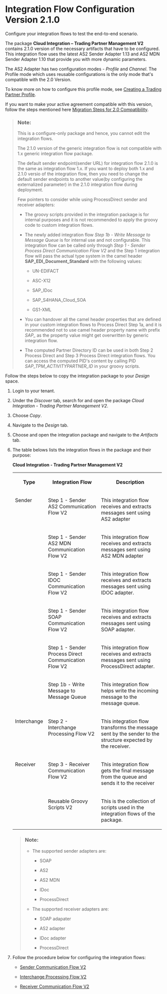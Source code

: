 <!-- loio6d4cdd14953842509907b19175882fea -->

# Integration Flow Configuration Version 2.1.0

Configure your integration flows to test the end-to-end scenario.

The package **Cloud Integration – Trading Partner Management V2** contains 2.1.0 version of the necessary artifacts that have to be configured. This integration flow uses the latest AS2 Sender Adapter 1.13 and AS2 MDN Sender Adapter 1.10 that provide you with more dynamic parameters.

The AS2 Adapter has two configuration modes - *Profile* and *Channel*. The Profile mode which uses reusable configurations is the only mode that's compatible with the 2.0 Version.

To know more on how to configure this profile mode, see [Creating a Trading Partner Profile](creating-a-trading-partner-profile-542fb11.md).

If you want to make your active agreement compatible with this version, follow the steps mentioned here [Migration Steps for 2.0 Compatibility](migration-steps-for-2-0-compatibility-8631960.md).

> ### Note:  
> This is a configure-only package and hence, you cannot edit the integration flows.
> 
> The 2.1.0 version of the generic integration flow is not compatible with 1.x generic integration flow package.
> 
> The default sender endpoint\(sender URL\) for integration flow 2.1.0 is the same as integration flow 1.x. If you want to deploy both 1.x and 2.1.0 versio of the integration flow, then you need to change the default sender endpoints to another value\(by configuring the externalized parameter\) in the 2.1.0 integration flow during deployment.
> 
> Few pointers to consider while using ProcessDirect sender and receiver adapters:
> 
> -   The groovy scripts provided in the integration package is for internal purposes and it is not recommended to apply the groovy code to custom integration flows.
> 
> -   The newly added integration flow *Step 1b - Write Message to Message Queue* is for internal use and not configurable. This integration flow can be called only through *Step 1 - Sender Process Direct Communication Flow V2* and the Step 1 integration flow will pass the actual type system in the camel header **SAP\_EDI\_Document\_Standard** with the following values:
>     -   UN-EDIFACT
> 
>     -   ASC-X12
>     -   SAP\_IDoc
>     -   SAP\_S4HANA\_Cloud\_SOA
>     -   GS1-XML
> 
> -   You can handover all the camel header properties that are defined in your custom integration flows to Process Direct Step 1a, and it is recommended not to use camel header property name with prefix *SAP\_* as the property value might get overwritten by generic integration flow.
> -   The computed Partner Directory ID can be used in both Step 2 Process Direct and Step 3 Process Direct integration flows. You can access the computed PID's content by calling PID *SAP\_TPM\_ACTIVITYPARTNER\_ID* in your groovy scripts.

Follow the steps below to copy the integration package to your *Design* space.

1.  Login to your tenant.

2.  Under the *Discover* tab, search for and open the package *Cloud Integration - Trading Partner Management V2*.
3.  Choose *Copy*.
4.  Navigate to the *Design* tab.
5.  Choose and open the integration package and navigate to the *Artifacts* tab.
6.  The table belows lists the integration flows in the package and their purpose:

    **Cloud Integration - Trading Partner Management V2**


    <table>
    <tr>
    <th valign="top">

    Type


    
    </th>
    <th valign="top">

    Integration Flow


    
    </th>
    <th valign="top">

    Description


    
    </th>
    </tr>
    <tr>
    <td valign="top" rowspan="6">
    
    Sender


    
    </td>
    <td valign="top">
    
    Step 1 - Sender AS2 Communication Flow V2


    
    </td>
    <td valign="top">
    
    This integration flow receives and extracts messages sent using AS2 adapter


    
    </td>
    </tr>
    <tr>
    <td valign="top">
    
    Step 1 - Sender AS2 MDN Communication Flow V2


    
    </td>
    <td valign="top">
    
    This integration flow receives and extracts messages sent using AS2 MDN adapter


    
    </td>
    </tr>
    <tr>
    <td valign="top">
    
    Step 1 - Sender IDOC Communication Flow V2


    
    </td>
    <td valign="top">
    
    This integration flow receives and extracts messages sent using IDOC adapter.


    
    </td>
    </tr>
    <tr>
    <td valign="top">
    
    Step 1 - Sender SOAP Communication Flow V2


    
    </td>
    <td valign="top">
    
    This integration flow receives and extracts messages sent using SOAP adapter.


    
    </td>
    </tr>
    <tr>
    <td valign="top">
    
    Step 1 - Sender Process Direct Communication Flow V2


    
    </td>
    <td valign="top">
    
    This integration flow receives and extracts messages sent using ProcessDirect adapter.


    
    </td>
    </tr>
    <tr>
    <td valign="top">
    
    Step 1b - Write Message to Message Queue


    
    </td>
    <td valign="top">
    
    This integration flow helps write the incoming message to the message queue.


    
    </td>
    </tr>
    <tr>
    <td valign="top">
    
    Interchange


    
    </td>
    <td valign="top">
    
    Step 2 - Interchange Processing Flow V2


    
    </td>
    <td valign="top">
    
    This integration flow transforms the message sent by the sender to the structure expected by the receiver.


    
    </td>
    </tr>
    <tr>
    <td valign="top">
    
    Receiver


    
    </td>
    <td valign="top">
    
    Step 3 - Receiver Communication Flow V2


    
    </td>
    <td valign="top">
    
    This integration flow gets the final message from the queue and sends it to the receiver


    
    </td>
    </tr>
    <tr>
    <td valign="top">
    
     


    
    </td>
    <td valign="top">
    
    Reusable Groovy Scripts V2


    
    </td>
    <td valign="top">
    
    This is the collection of scripts used in the integration flows of the package.


    
    </td>
    </tr>
    </table>
    
    > ### Note:  
    > -   The supported sender adapters are:
    > 
    >     -   SOAP
    > 
    >     -   AS2
    >     -   AS2 MDN
    >     -   IDoc
    >     -   ProcessDirect
    > 
    > -   The supported receiver adapters are:
    > 
    >     -   SOAP adapater
    > 
    >     -   AS2 adapter
    >     -   IDoc adapter
    >     -   ProcessDirect

7.  Follow the procedure below for configuring the integration flows:
    -   [Sender Communication Flow V2](sender-communication-flow-v2-5b946c5.md)

    -   [Interchange Processing Flow V2](interchange-processing-flow-v2-cd26ea5.md)
    -   [Receiver Communication Flow V2](receiver-communication-flow-v2-3897ded.md)


